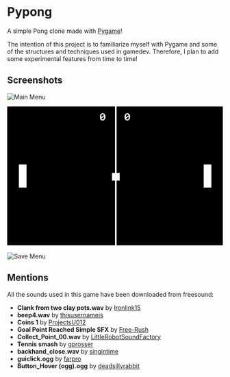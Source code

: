 # Pypong
 A simple Pong clone made with [Pygame](https://www.pygame.org/news)! 
 
 The intention of this project is to familiarize myself with Pygame and some of the structures and techniques used in gamedev. Therefore, I plan to add some experimental features from time to time!

 ## Screenshots
 ![Main Menu](resources/screenshots/main_menu_screenshot.PNG?raw=true)

 ![New Game](resources/images/new_game_screenshot.png?raw=true)

 ![Save Menu](resources/screenshots/save_menu_screenshot.PNG?raw=true)

 ## Mentions
 All the sounds used in this game have been downloaded from freesound:
 * __Clank from two clay pots.wav__ by [Ironlink15](https://freesound.org/people/Ironlink15/)
 * __beep4.wav__ by [thisusernameis](https://freesound.org/people/thisusernameis/)
 * __Coins 1__ by [ProjectsU012](https://freesound.org/people/ProjectsU012/)
 * __Goal Point Reached Simple SFX__ by [Free-Rush](https://freesound.org/people/Free-Rush/)
 * __Collect_Point_00.wav__ by [LittleRobotSoundFactory](https://freesound.org/people/LittleRobotSoundFactory/)
 * __Tennis smash__ by [gprosser](https://freesound.org/people/gprosser/)
 * __backhand_close.wav__ by [singintime](https://freesound.org/people/singintime/)
 * __guiclick.ogg__ by [farpro](https://freesound.org/people/farpro/)
 * __Button_Hover (ogg).ogg__ by [deadsillyrabbit](https://freesound.org/people/deadsillyrabbit/)